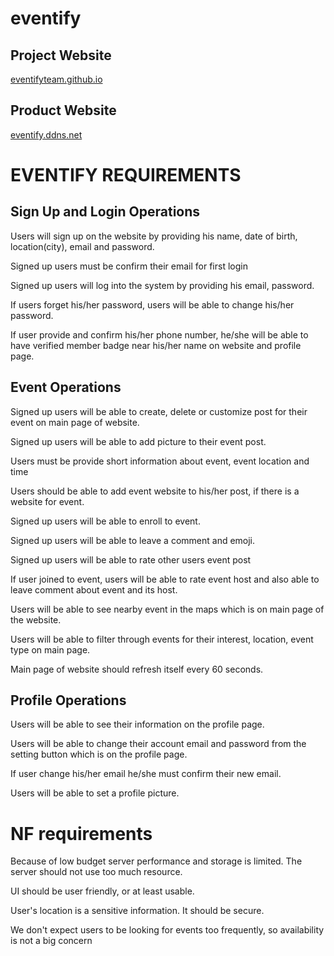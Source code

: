 # eventify
## Project Website

[eventifyteam.github.io](http://eventifyteam.github.io)

## Product Website

[eventify.ddns.net](http://eventify.ddns.net)

# EVENTIFY REQUIREMENTS
 
## Sign Up and Login Operations

Users will sign up on the website by providing his name, date of birth, location(city), email and password.

Signed up users must be confirm their email for first login

Signed up users will log into the system by providing his email, password.

If users forget his/her password, users will be able to change his/her password.

If user provide and confirm his/her phone number, he/she will be able to have verified member badge near his/her name on website and profile page.

## Event Operations

Signed up users will be able to create, delete or customize post for their event on main page of website.

Signed up users will be able to add picture to their event post.

Users must be provide short information about event, event location and time

Users should be able to add event website to his/her post, if there is a website for event.

Signed up users will be able to enroll to event.

Signed up users will be able to leave a comment and emoji.

Signed up users will be able to rate other users event post 

If user joined to event, users will be able to rate event host and also able to leave comment about event and its host.

Users will be able to see nearby event in the maps which is on main page of the website.

Users will be able to filter through events for their interest, location, event type on main page.

Main page of website should refresh itself every 60 seconds.

## Profile Operations

Users will be able to see their information on the profile page. 

Users will be able to change their account email and password from the setting button which is on the profile page.

If user change his/her email he/she must confirm their new email.

Users will be able to set a profile picture.

# NF requirements

Because of low budget server performance and storage is limited. The server should not use too much resource.

UI should be user friendly, or at least usable.

User's location is a sensitive information. It should be secure.

We don't expect users to be looking for events too frequently, so availability is not a big concern
